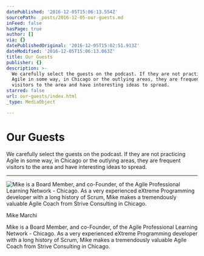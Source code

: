 ```yaml
---
datePublished: '2016-12-05T15:06:13.554Z'
sourcePath: _posts/2016-12-05-our-guests.md
inFeed: false
hasPage: true
author: []
via: {}
datePublishedOriginal: '2016-12-05T15:02:51.913Z'
dateModified: '2016-12-05T15:06:13.063Z'
title: Our Guests
publisher: {}
description: >-
  We carefully select the guests on the podcast. If they are not practicing
  Agile in some way, in Chicago or the outlying areas, they are frequent
  visitors to the area and have interesting ideas to spread.
starred: false
url: our-guests/index.html
_type: MediaObject

---
```

# Our Guests

We carefully select the guests on the podcast. If they are not practicing Agile in some way, in Chicago or the outlying areas, they are frequent visitors to the area and have interesting ideas to spread.

---

![Mike is a Board Member, and co-Founder, of the Agile Professional Learning Network - Chicago.  As a very experienced eXtreme Programming developer with a long history of Scrum, Mike makes a tremendously valuable Agile Coach from Strive Consulting in Chicago.](https://the-grid-user-content.s3-us-west-2.amazonaws.com/b6b9dbac-87c5-4e05-8a52-7cdc8b13cdb7.jpg)

Mike Marchi

Mike is a Board Member, and co-Founder, of the Agile Professional Learning Network - Chicago. As a very experienced eXtreme Programming developer with a long history of Scrum, Mike makes a tremendously valuable Agile Coach from Strive Consulting in Chicago.